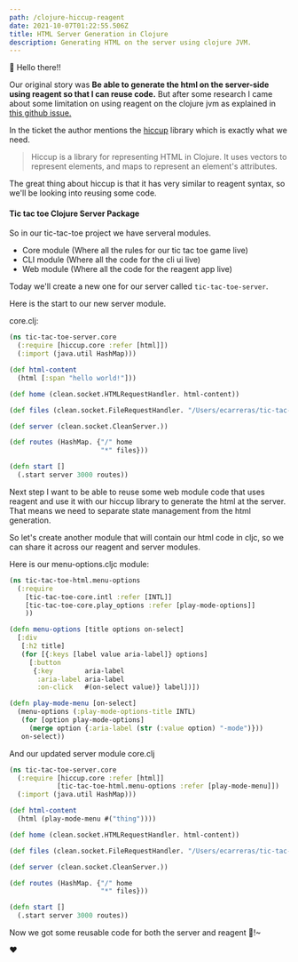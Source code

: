 ```yaml
---
path: /clojure-hiccup-reagent
date: 2021-10-07T01:22:55.506Z
title: HTML Server Generation in Clojure
description: Generating HTML on the server using clojure JVM.
---
```


👋 Hello there!!

Our original story was **Be able to generate the html on the server-side using reagent so that I can reuse code.**
But after some research I came about some limitation on using reagent on the clojure jvm as explained in 
[this github issue.](https://github.com/reagent-project/reagent/issues/247)

In the ticket the author mentions the [hiccup](https://github.com/weavejester/hiccup) library which is exactly what we 
need.
> Hiccup is a library for representing HTML in Clojure. It uses vectors to represent elements, and maps to represent an
> element's attributes.

The great thing about hiccup is that it has very similar to reagent syntax, so we'll be looking into reusing some code.

#### Tic tac toe Clojure Server Package

So in our tic-tac-toe project we have serveral modules.
* Core module (Where all the rules for our tic tac toe game live)
* CLI module (Where all the code for the cli ui live)
* Web module (Where all the code for the reagent app live)

Today we'll create a new one for our server called `tic-tac-toe-server`.

Here is the start to our new server module.

core.clj:
```clojure
(ns tic-tac-toe-server.core
  (:require [hiccup.core :refer [html]])
  (:import (java.util HashMap)))

(def html-content
  (html [:span "hello world!"]))

(def home (clean.socket.HTMLRequestHandler. html-content))

(def files (clean.socket.FileRequestHandler. "/Users/ecarreras/tic-tac-toe-web/resources/public" ))

(def server (clean.socket.CleanServer.))

(def routes (HashMap. {"/" home
                       "*" files}))

(defn start []
  (.start server 3000 routes))
```


Next step I want to be able to reuse some web module code that uses reagent and use it with our hiccup library to 
generate the html at the server. That means we need to separate state management from the html generation. 

So let's create another module that will contain our html code in cljc, so we can share it across our reagent and server
modules.

Here is our menu-options.cljc module:
```clojure
(ns tic-tac-toe-html.menu-options
  (:require
    [tic-tac-toe-core.intl :refer [INTL]]
    [tic-tac-toe-core.play_options :refer [play-mode-options]]
    ))

(defn menu-options [title options on-select]
  [:div
   [:h2 title]
   (for [{:keys [label value aria-label]} options]
     [:button
      {:key        aria-label
       :aria-label aria-label
       :on-click   #(on-select value)} label])])

(defn play-mode-menu [on-select]
  (menu-options (:play-mode-options-title INTL)
   (for [option play-mode-options]
     (merge option {:aria-label (str (:value option) "-mode")}))
   on-select))
```

And our updated server module core.clj
```clojure
(ns tic-tac-toe-server.core
  (:require [hiccup.core :refer [html]]
            [tic-tac-toe-html.menu-options :refer [play-mode-menu]])
  (:import (java.util HashMap)))

(def html-content
  (html (play-mode-menu #("thing"))))

(def home (clean.socket.HTMLRequestHandler. html-content))

(def files (clean.socket.FileRequestHandler. "/Users/ecarreras/tic-tac-toe-web/resources/public" ))

(def server (clean.socket.CleanServer.))

(def routes (HashMap. {"/" home
                       "*" files}))

(defn start []
  (.start server 3000 routes))
```

Now we got some reusable code for both the server and reagent 🎉!~

❤️

